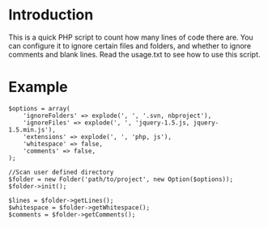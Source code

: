 # Introduction #
This is a quick PHP script to count how many lines of code there are. You can configure it to ignore certain files and folders, and whether to ignore comments and blank lines. Read the usage.txt to see how to use this script.

# Example #
```
$options = array(
    'ignoreFolders' => explode(', ', '.svn, nbproject'),
    'ignoreFiles' => explode(', ', 'jquery-1.5.js, jquery-1.5.min.js'),
    'extensions' => explode(', ', 'php, js'),
    'whitespace' => false,
    'comments' => false,
);

//Scan user defined directory
$folder = new Folder('path/to/project', new Option($options));
$folder->init();

$lines = $folder->getLines();
$whitespace = $folder->getWhitespace();
$comments = $folder->getComments();
```